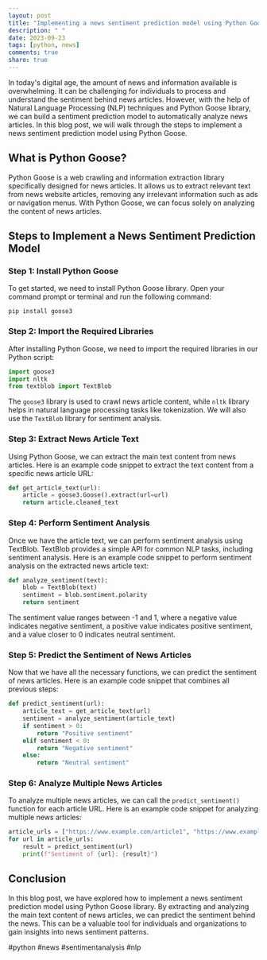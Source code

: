 ```yaml
---
layout: post
title: "Implementing a news sentiment prediction model using Python Goose"
description: " "
date: 2023-09-23
tags: [python, news]
comments: true
share: true
---
```


In today's digital age, the amount of news and information available is overwhelming. It can be challenging for individuals to process and understand the sentiment behind news articles. However, with the help of Natural Language Processing (NLP) techniques and Python Goose library, we can build a sentiment prediction model to automatically analyze news articles. In this blog post, we will walk through the steps to implement a news sentiment prediction model using Python Goose.

## What is Python Goose?

Python Goose is a web crawling and information extraction library specifically designed for news articles. It allows us to extract relevant text from news website articles, removing any irrelevant information such as ads or navigation menus. With Python Goose, we can focus solely on analyzing the content of news articles.

## Steps to Implement a News Sentiment Prediction Model

### Step 1: Install Python Goose

To get started, we need to install Python Goose library. Open your command prompt or terminal and run the following command:

```shell
pip install goose3
```

### Step 2: Import the Required Libraries

After installing Python Goose, we need to import the required libraries in our Python script:

```python
import goose3
import nltk
from textblob import TextBlob
```

The `goose3` library is used to crawl news article content, while `nltk` library helps in natural language processing tasks like tokenization. We will also use the `TextBlob` library for sentiment analysis.

### Step 3: Extract News Article Text

Using Python Goose, we can extract the main text content from news articles. Here is an example code snippet to extract the text content from a specific news article URL:

```python
def get_article_text(url):
    article = goose3.Goose().extract(url=url)
    return article.cleaned_text
```

### Step 4: Perform Sentiment Analysis

Once we have the article text, we can perform sentiment analysis using TextBlob. TextBlob provides a simple API for common NLP tasks, including sentiment analysis. Here is an example code snippet to perform sentiment analysis on the extracted news article text:

```python
def analyze_sentiment(text):
    blob = TextBlob(text)
    sentiment = blob.sentiment.polarity
    return sentiment
```

The sentiment value ranges between -1 and 1, where a negative value indicates negative sentiment, a positive value indicates positive sentiment, and a value closer to 0 indicates neutral sentiment.

### Step 5: Predict the Sentiment of News Articles

Now that we have all the necessary functions, we can predict the sentiment of news articles. Here is an example code snippet that combines all previous steps:

```python
def predict_sentiment(url):
    article_text = get_article_text(url)
    sentiment = analyze_sentiment(article_text)
    if sentiment > 0:
        return "Positive sentiment"
    elif sentiment < 0:
        return "Negative sentiment"
    else:
        return "Neutral sentiment"
```

### Step 6: Analyze Multiple News Articles

To analyze multiple news articles, we can call the `predict_sentiment()` function for each article URL. Here is an example code snippet for analyzing multiple news articles:

```python
article_urls = ["https://www.example.com/article1", "https://www.example.com/article2", "https://www.example.com/article3"]
for url in article_urls:
    result = predict_sentiment(url)
    print(f"Sentiment of {url}: {result}")
```

## Conclusion

In this blog post, we have explored how to implement a news sentiment prediction model using Python Goose library. By extracting and analyzing the main text content of news articles, we can predict the sentiment behind the news. This can be a valuable tool for individuals and organizations to gain insights into news sentiment patterns.

#python #news #sentimentanalysis #nlp